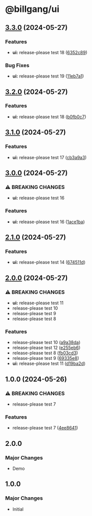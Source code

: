 # @billgang/ui

## [3.3.0](https://github.com/mule-stand/billgang/compare/ui-v3.2.0...ui-v3.3.0) (2024-05-27)


### Features

* **ui:** release-please test 18 ([6352c89](https://github.com/mule-stand/billgang/commit/6352c89901dc271dd5d6a02a984c1365dc4cd705))


### Bug Fixes

* **ui:** release-please test 19 ([11eb7a1](https://github.com/mule-stand/billgang/commit/11eb7a1df8ac014637e51c3ed0f58492ce240a35))

## [3.2.0](https://github.com/mule-stand/billgang/compare/ui-v3.1.0...ui-v3.2.0) (2024-05-27)


### Features

* **ui:** release-please test 18 ([b0fb0c7](https://github.com/mule-stand/billgang/commit/b0fb0c7f2d4b9af733406e0eeec68978e805f502))

## [3.1.0](https://github.com/mule-stand/billgang/compare/ui-v3.0.0...ui-v3.1.0) (2024-05-27)


### Features

* **ui:** release-please test 17 ([cb3a9a3](https://github.com/mule-stand/billgang/commit/cb3a9a3ebf19725a8149da8710b5605c8b92799e))

## [3.0.0](https://github.com/mule-stand/billgang/compare/ui-v2.1.0...ui-v3.0.0) (2024-05-27)


### ⚠ BREAKING CHANGES

* **ui:** release-please test 16

### Features

* **ui:** release-please test 16 ([1ace1ba](https://github.com/mule-stand/billgang/commit/1ace1ba05ec1789ec77ca32f84d70407e91ac2ba))

## [2.1.0](https://github.com/mule-stand/billgang/compare/ui-v2.0.0...ui-v2.1.0) (2024-05-27)


### Features

* **ui:** release-please test 14 ([674511d](https://github.com/mule-stand/billgang/commit/674511dd4556305061d53bcadfcf5b771e918167))

## [2.0.0](https://github.com/mule-stand/billgang/compare/ui-v1.0.0...ui-v2.0.0) (2024-05-27)


### ⚠ BREAKING CHANGES

* **ui:** release-please test 11
* release-please test 10
* release-please test 9
* release-please test 8

### Features

* release-please test 10 ([a9a38da](https://github.com/mule-stand/billgang/commit/a9a38da394c63817fc1fd1db4415a1bd1e4d7bba))
* release-please test 12 ([e255eb6](https://github.com/mule-stand/billgang/commit/e255eb6c5a90782dba384f1bea0de13c2f4acacb))
* release-please test 8 ([fb03cd3](https://github.com/mule-stand/billgang/commit/fb03cd3cb3f4c5ca7c69e3deac962e1099a27ca7))
* release-please test 9 ([69335e8](https://github.com/mule-stand/billgang/commit/69335e8cf5006c0f7deeaf145a2e609255ef72f5))
* **ui:** release-please test 11 ([d19ba2d](https://github.com/mule-stand/billgang/commit/d19ba2df78a48bd4af1c784931268c8c2f2c9bad))

## 1.0.0 (2024-05-26)


### ⚠ BREAKING CHANGES

* release-please test 7

### Features

* release-please test 7 ([4ee8641](https://github.com/mule-stand/billgang/commit/4ee8641686973077736eaddca665309a51a23f45))

## 2.0.0

### Major Changes

- Demo

## 1.0.0

### Major Changes

- Initial
